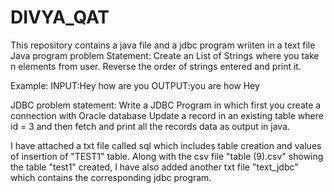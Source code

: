 # DIVYA_QAT
This repository contains a java file and a jdbc program wriiten in a text file 
Java program problem Statement:
Create an List of Strings where you take n elements from user. Reverse the order of strings entered and print it.

Example:
INPUT:Hey how are you 
OUTPUT:you are how Hey

JDBC problem statement:
Write a JDBC Program in which first you create a connection with Oracle database Update a record in an existing table where id = 3 and then fetch and print all the records data as output in java.

I have attached a txt file called sql which includes table creation and values of insertion of "TEST1" table.
Along with the csv file "table (9).csv" showing the table "test1" created, I have also added another txt file "text_jdbc" which contains the corresponding jdbc program.  


